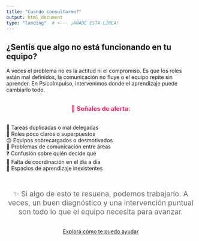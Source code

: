 ```yaml
---
title: "Cuando consultarme?"
output: html_document
type: "landing"  # <--- ¡AÑADE ESTA LÍNEA!
---
```

<section id="cuando" class="section">
        <h2>¿Sentís que algo no está funcionando en tu equipo?</h2>
        <div class="section-intro">
            <p>A veces el problema no es la actitud ni el compromiso. Es que los roles están mal definidos, la comunicación no fluye o el equipo repite sin aprender. En PsicoImpulso, intervenimos donde el aprendizaje puede cambiarlo todo.</p>
        </div>
        <h3 style="text-align: center; color: #e91e63; margin: 2rem 0;">🔹 Señales de alerta:</h3>
        <div class="warning-signs">
            <div class="warning-item">
                <span class="icon">🔄</span>
                <span>Tareas duplicadas o mal delegadas</span>
            </div>
            <div class="warning-item">
                <span class="icon">🧱</span>
                <span>Roles poco claros o superpuestos</span>
            </div>
            <div class="warning-item">
                <span class="icon">😓</span>
                <span>Equipos sobrecargados o desmotivados</span>
            </div>
            <div class="warning-item">
                <span class="icon">📢</span>
                <span>Problemas de comunicación entre áreas</span>
            </div>
            <div class="warning-item">
                <span class="icon">❓</span>
                <span>Confusión sobre quién decide qué</span>
            </div>
            <div class="warning-item">
                <span class="icon">🧭</span>
                <span>Falta de coordinación en el día a día</span>
            </div>
            <div class="warning-item">
                <span class="icon">🧠</span>
                <span>Espacios de aprendizaje inexistentes</span>
            </div>
        </div>
        <div style="text-align: center; margin: 3rem 0;">
            <p style="font-size: 1.2rem; color: #666; margin-bottom: 2rem;">✨ Si algo de esto te resuena, podemos trabajarlo. A veces, un buen diagnóstico y una intervención puntual son todo lo que el equipo necesita para avanzar.</p>
            <a href="#" class="btn btn-primary" onclick="showSection('servicios')">Explorá cómo te puedo ayudar</a>
        </div>
    </section>
